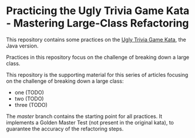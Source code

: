 # Practicing the Ugly Trivia Game Kata - Mastering Large-Class Refactoring

This repository contains some practices on the [Ugly Trivia Game Kata](https://kata-log.rocks/ugly-trivia-kata), the Java version.

Practices in this repository focus on the challenge of breaking down a large class.

This repository is the supporting material for this series of articles focusing 
on the challenge of breaking down a large class:
* one (TODO)
* two (TODO)
* three (TODO)

The _master_ branch contains the starting point for all practices.
It implements a Golden Master Test (not present in the original kata), 
to guarantee the accuracy of the refactoring steps.

